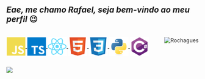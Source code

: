 ## __*Eae, me chamo Rafael, seja bem-vindo ao meu perfil*__ 😉 
 
 <div style="display: inline_block"><br>
  <a href="https://github.com/Rochagues">
  <img align="center" alt="Rochagues-Js" height="50" width="50" src="https://raw.githubusercontent.com/devicons/devicon/master/icons/javascript/javascript-plain.svg">
  <img align="center" alt="Rochagues-Ts" height="50" width="50" src="https://raw.githubusercontent.com/devicons/devicon/master/icons/typescript/typescript-plain.svg">
  <img align="center" alt="Rochagues-React" height="50" width="50" src="https://raw.githubusercontent.com/devicons/devicon/master/icons/react/react-original.svg">
  <img align="center" alt="Rochagues-HTML" height="50" width="50" src="https://raw.githubusercontent.com/devicons/devicon/master/icons/html5/html5-original.svg">
  <img align="center" alt="Rochagues-CSS" height="50" width="50" src="https://raw.githubusercontent.com/devicons/devicon/master/icons/css3/css3-original.svg">
  <img align="center" alt="Rochagues-Python" height="50" width="50" src="https://raw.githubusercontent.com/devicons/devicon/master/icons/python/python-original.svg">
  <img align="center" alt="Rochagues-Csharp" height="50" width="50" src="https://raw.githubusercontent.com/devicons/devicon/master/icons/csharp/csharp-original.svg">
    <img height="150em" align="right" alt="Rochagues" src="https://c.tenor.com/i3pR9emucLgAAAAC/what-dog.gif">
</div>
  
##
<div>
  <a href="https://github.com/Rochagues">
   <img height="180em" src="https://github-readme-stats.vercel.app/api?username=Rochagues&show_icons=true&theme=vision-friendly-dark&include_all_commits=true&count_private=true">
<div>

